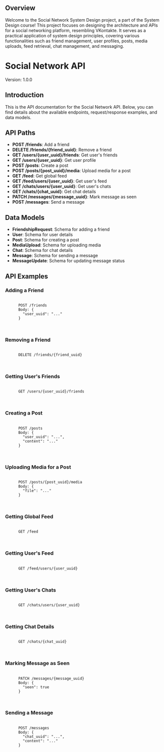<body>
    <h2>Overview</h2>
  <p>Welcome to the Social Network System Design project, a part of the System Design course! This project focuses on designing the architecture and APIs for a social networking platform, resembling VKontakte. It serves as a practical application of system design   principles, covering various functionalities such as friend management, user profiles, posts, media uploads, feed retrieval, chat management, and messaging.</p>

  <h1>Social Network API</h1>
  <p>Version: 1.0.0</p>

  <h2>Introduction</h2>
  <p>This is the API documentation for the Social Network API. Below, you can find details about the available endpoints, request/response examples, and data models.</p>

  <h2>API Paths</h2>
  <ul>
    <li><strong>POST /friends</strong>: Add a friend</li>
    <li><strong>DELETE /friends/{friend_uuid}</strong>: Remove a friend</li>
    <li><strong>GET /users/{user_uuid}/friends</strong>: Get user's friends</li>
    <li><strong>GET /users/{user_uuid}</strong>: Get user profile</li>
    <li><strong>POST /posts</strong>: Create a post</li>
    <li><strong>POST /posts/{post_uuid}/media</strong>: Upload media for a post</li>
    <li><strong>GET /feed</strong>: Get global feed</li>
    <li><strong>GET /feed/users/{user_uuid}</strong>: Get user's feed</li>
    <li><strong>GET /chats/users/{user_uuid}</strong>: Get user's chats</li>
    <li><strong>GET /chats/{chat_uuid}</strong>: Get chat details</li>
    <li><strong>PATCH /messages/{message_uuid}</strong>: Mark message as seen</li>
    <li><strong>POST /messages</strong>: Send a message</li>
  </ul>

  <h2>Data Models</h2>
  <ul>
    <li><strong>FriendshipRequest</strong>: Schema for adding a friend</li>
    <li><strong>User</strong>: Schema for user details</li>
    <li><strong>Post</strong>: Schema for creating a post</li>
    <li><strong>MediaUpload</strong>: Schema for uploading media</li>
    <li><strong>Chat</strong>: Schema for chat details</li>
    <li><strong>Message</strong>: Schema for sending a message</li>
    <li><strong>MessageUpdate</strong>: Schema for updating message status</li>
  </ul>

  <h2>API Examples</h2>
  <h3>Adding a Friend</h3>
  <pre>
    <code>
      POST /friends
      Body: {
        "user_uuid": "..."
      }
    </code>
  </pre>

  <h3>Removing a Friend</h3>
  <pre>
    <code>
      DELETE /friends/{friend_uuid}
    </code>
  </pre>

  <h3>Getting User's Friends</h3>
  <pre>
    <code>
      GET /users/{user_uuid}/friends
    </code>
  </pre>

  <h3>Creating a Post</h3>
  <pre>
    <code>
      POST /posts
      Body: {
        "user_uuid": "...",
        "content": "..."
      }
    </code>
  </pre>

  <h3>Uploading Media for a Post</h3>
  <pre>
    <code>
      POST /posts/{post_uuid}/media
      Body: {
        "file": "..."
      }
    </code>
  </pre>

  <h3>Getting Global Feed</h3>
  <pre>
    <code>
      GET /feed
    </code>
  </pre>

  <h3>Getting User's Feed</h3>
  <pre>
    <code>
      GET /feed/users/{user_uuid}
    </code>
  </pre>

  <h3>Getting User's Chats</h3>
  <pre>
    <code>
      GET /chats/users/{user_uuid}
    </code>
  </pre>

  <h3>Getting Chat Details</h3>
  <pre>
    <code>
      GET /chats/{chat_uuid}
    </code>
  </pre>

  <h3>Marking Message as Seen</h3>
  <pre>
    <code>
      PATCH /messages/{message_uuid}
      Body: {
        "seen": true
      }
    </code>
  </pre>

  <h3>Sending a Message</h3>
  <pre>
    <code>
      POST /messages
      Body: {
        "chat_uuid": "...",
        "content": "..."
      }
    </code>
  </pre>
</body>
